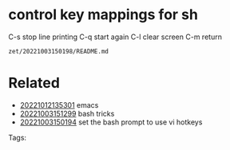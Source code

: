 # control key mappings for sh
  C-s stop line printing
    C-q start again
  C-l clear screen
  C-m return

` zet/20221003150198/README.md `

# Related

- [20221012135301](/zet/20221012135301/README.md) emacs
- [20221003151299](/zet/20221003151299/README.md) bash tricks
- [20221003150194](/zet/20221003150194/README.md) set the bash prompt to use vi hotkeys

Tags:

    
